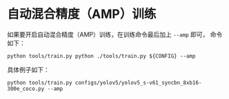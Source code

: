 # 自动混合精度（AMP）训练

如果要开启自动混合精度（AMP）训练，在训练命令最后加上 `--amp` 即可， 命令如下：

```shell
python tools/train.py python ./tools/train.py ${CONFIG} --amp
```

具体例子如下：

```shell
python tools/train.py configs/yolov5/yolov5_s-v61_syncbn_8xb16-300e_coco.py --amp
```
